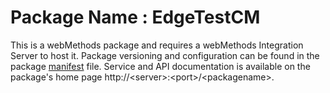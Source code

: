 # Package Name : EdgeTestCM
This is a webMethods package and requires a webMethods Integration Server to host it. Package versioning and configuration can be found in the package [manifest](./EdgeTestCM/manifest.v3) file. Service and API documentation is available on the package's home page http://&lt;server&gt;:&lt;port&gt;/&lt;packagename>.